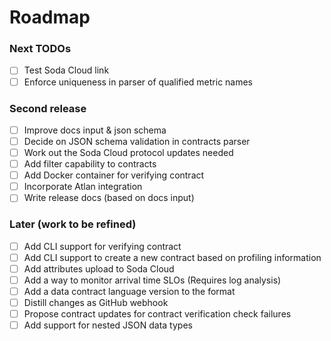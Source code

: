 # Roadmap

### Next TODOs
* [ ] Test Soda Cloud link
* [ ] Enforce uniqueness in parser of qualified metric names

### Second release
* [ ] Improve docs input & json schema
* [ ] Decide on JSON schema validation in contracts parser
* [ ] Work out the Soda Cloud protocol updates needed
* [ ] Add filter capability to contracts
* [ ] Add Docker container for verifying contract
* [ ] Incorporate Atlan integration
* [ ] Write release docs (based on docs input)

### Later (work to be refined)
* [ ] Add CLI support for verifying contract
* [ ] Add CLI support to create a new contract based on profiling information
* [ ] Add attributes upload to Soda Cloud
* [ ] Add a way to monitor arrival time SLOs (Requires log analysis)
* [ ] Add a data contract language version to the format
* [ ] Distill changes as GitHub webhook
* [ ] Propose contract updates for contract verification check failures
* [ ] Add support for nested JSON data types
